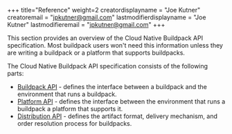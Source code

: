 +++
title="Reference"
weight=2
creatordisplayname = "Joe Kutner"
creatoremail = "jpkutner@gmail.com"
lastmodifierdisplayname = "Joe Kutner"
lastmodifieremail = "jpkutner@gmail.com"
+++

This section provides an overview of the Cloud Native Buildpack API specification. Most
buildpack users won't need this information unless they are writing a buildpack or
a platform that supports buildpacks.

The Cloud Native Buildpack API specification consists of the following parts:

* [Buildpack API](/docs/reference/buildpack-api) - defines the interface between a buildpack and the environment that runs a buildpack.
* [Platform API](/docs/reference/platform-api) - defines the interface between the environment that runs a buildpack a platform that supports it.
* [Distribution API](/docs/reference/distribution-api) - defines the artifact format, delivery mechanism, and order resolution process for buildpacks.
